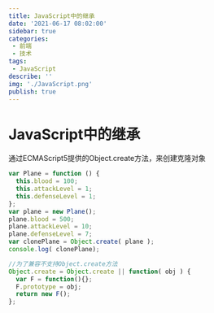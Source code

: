 ```yaml
---
title: JavaScript中的继承
date: '2021-06-17 08:02:00'
sidebar: true
categories:
 - 前端
 - 技术
tags:
 - JavaScript
describe: ''
img: './JavaScript.png'
publish: true
---
```

# JavaScript中的继承
通过ECMAScript5提供的Object.create方法，来创建克隆对象
```javascript
var Plane = function () {
  this.blood = 100;
  this.attackLevel = 1;
  this.defenseLevel = 1;
};
var plane = new Plane();
plane.blood = 500;
plane.attackLevel = 10;
plane.defenseLevel = 7;
var clonePlane = Object.create( plane );
console.log( clonePlane);

//为了兼容不支持Object.create方法
Object.create = Object.create || function( obj ) {
  var F = function(){};
  F.prototype = obj;
  return new F();
};
```
